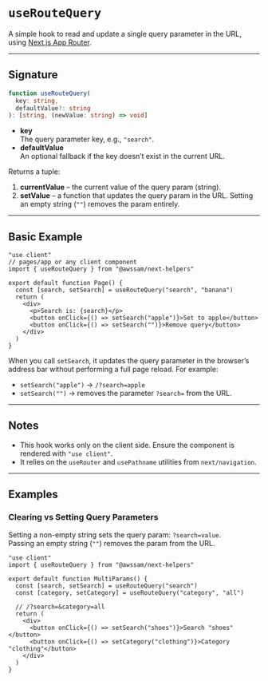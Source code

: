 
# `useRouteQuery`

A simple hook to read and update a single query parameter in the URL, using [Next.js App Router](https://nextjs.org/docs/app/api-reference/functions/use-router).

---

## Signature

```ts
function useRouteQuery(
  key: string,
  defaultValue?: string
): [string, (newValue: string) => void]
```

- **key**  
  The query parameter key, e.g., `"search"`.
- **defaultValue**  
  An optional fallback if the key doesn’t exist in the current URL.

Returns a tuple:  
1. **currentValue** – the current value of the query param (string).  
2. **setValue** – a function that updates the query param in the URL. Setting an empty string (`""`) removes the param entirely.

---

## Basic Example

```tsx
"use client"
// pages/app or any client component
import { useRouteQuery } from "@awssam/next-helpers"

export default function Page() {
  const [search, setSearch] = useRouteQuery("search", "banana")
  return (
    <div>
      <p>Search is: {search}</p>
      <button onClick={() => setSearch("apple")}>Set to apple</button>
      <button onClick={() => setSearch("")}>Remove query</button>
    </div>
  )
}
```

When you call `setSearch`, it updates the query parameter in the browser’s address bar without performing a full page reload. For example:
- `setSearch("apple")` → `/?search=apple`
- `setSearch("")` → removes the parameter `?search=` from the URL.

---

## Notes

- This hook works only on the client side. Ensure the component is rendered with `"use client"`.
- It relies on the `useRouter` and `usePathname` utilities from `next/navigation`.

---

## Examples

### Clearing vs Setting Query Parameters

Setting a non-empty string sets the query param: `?search=value`.  
Passing an empty string (`""`) removes the param from the URL.

```tsx
"use client"
import { useRouteQuery } from "@awssam/next-helpers"

export default function MultiParams() {
  const [search, setSearch] = useRouteQuery("search")
  const [category, setCategory] = useRouteQuery("category", "all")

  // /?search=&category=all
  return (
    <div>
      <button onClick={() => setSearch("shoes")}>Search "shoes"</button>
      <button onClick={() => setCategory("clothing")}>Category "clothing"</button>
    </div>
  )
}
```